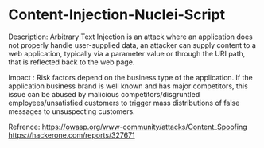 # Content-Injection-Nuclei-Script
Description:
Arbitrary Text Injection is an attack where an application does not properly handle user-supplied data, an attacker can supply content to a web application, typically via a parameter value or through the URI path, that is reflected back to the web page.

Impact :
Risk factors depend on the business type of the application. If the application business brand is well known and has major competitors, this issue can be abused by malicious competitors/disgruntled employees/unsatisfied customers to trigger mass distributions of false messages to unsuspecting customers.

Refrence:
https://owasp.org/www-community/attacks/Content_Spoofing
https://hackerone.com/reports/327671
